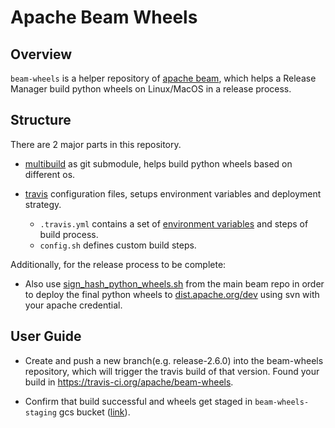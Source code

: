 <!--
    Licensed to the Apache Software Foundation (ASF) under one
    or more contributor license agreements.  See the NOTICE file
    distributed with this work for additional information
    regarding copyright ownership.  The ASF licenses this file
    to you under the Apache License, Version 2.0 (the
    "License"); you may not use this file except in compliance
    with the License.  You may obtain a copy of the License at

      http://www.apache.org/licenses/LICENSE-2.0

    Unless required by applicable law or agreed to in writing,
    software distributed under the License is distributed on an
    "AS IS" BASIS, WITHOUT WARRANTIES OR CONDITIONS OF ANY
    KIND, either express or implied.  See the License for the
    specific language governing permissions and limitations
    under the License.
-->

# Apache Beam Wheels

## Overview

`beam-wheels` is a helper repository of [apache beam](https://github.com/apache/beam), which helps a Release 
Manager build python wheels on Linux/MacOS in a release process.

## Structure

There are 2 major parts in this repository.
* [multibuild](https://github.com/matthew-brett/multibuild) as git submodule, helps build python wheels based on different os.

* [travis](https://travis-ci.com/) configuration files, setups environment variables and deployment strategy.
  
  * `.travis.yml` contains a set of [environment variables](https://docs.travis-ci.com/user/environment-variables/) and steps of build process.
  * `config.sh` defines custom build steps.
  

Additionally, for the release process to be complete:
* Also use [sign_hash_python_wheels.sh](https://github.com/apache/beam/blob/master/release/src/main/scripts/sign_hash_python_wheels.sh) from the main beam repo in order to deploy the final python wheels to [dist.apache.org/dev](https://dist.apache.org/repos/dist/dev/beam/) using svn with your apache credential.

## User Guide

* Create and push a new branch(e.g. release-2.6.0) into the beam-wheels repository, which will trigger the travis build of that version. Found your build in https://travis-ci.org/apache/beam-wheels.

* Confirm that build successful and wheels get staged in `beam-wheels-staging` gcs bucket ([link](https://console.cloud.google.com/storage/browser/beam-wheels-staging?project=apache-beam-testing)).
